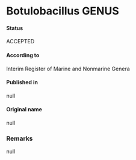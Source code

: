 Botulobacillus GENUS
=======

#### Status
ACCEPTED

#### According to
Interim Register of Marine and Nonmarine Genera

#### Published in
null

#### Original name
null

### Remarks
null